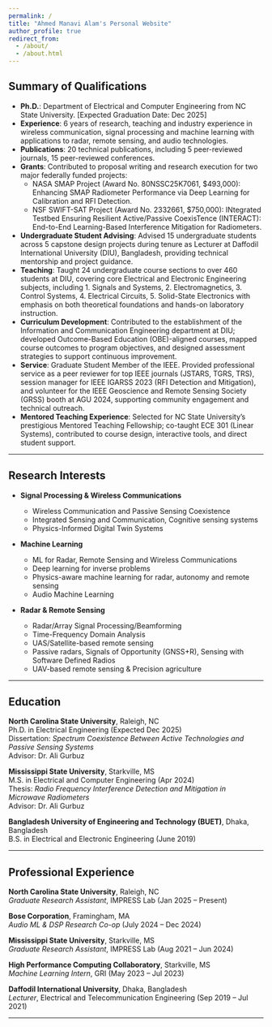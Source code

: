```yaml
---
permalink: /
title: "Ahmed Manavi Alam's Personal Website"
author_profile: true
redirect_from: 
  - /about/
  - /about.html
---
```


## Summary of Qualifications

- **Ph.D.**: Department of Electrical and Computer Engineering from NC State University. [Expected Graduation Date: Dec 2025]  
- **Experience**: 6 years of research, teaching and industry experience in wireless communication, signal processing and machine learning with applications to radar, remote sensing, and audio technologies.  
- **Publications**: 20 technical publications, including 5 peer-reviewed journals, 15 peer-reviewed conferences.  
- **Grants**: Contributed to proposal writing and research execution for two major federally funded projects:  
  - NASA SMAP Project (Award No. 80NSSC25K7061, $493,000): Enhancing SMAP Radiometer Performance via Deep Learning for Calibration and RFI Detection.  
  - NSF SWIFT-SAT Project (Award No. 2332661, $750,000): INtegrated Testbed Ensuring Resilient Active/Passive CoexisTence (INTERACT): End-to-End Learning-Based Interference Mitigation for Radiometers.  
- **Undergraduate Student Advising**: Advised 15 undergraduate students across 5 capstone design projects during tenure as Lecturer at Daffodil International University (DIU), Bangladesh, providing technical mentorship and project guidance.  
- **Teaching**: Taught 24 undergraduate course sections to over 460 students at DIU, covering core Electrical and Electronic Engineering subjects, including  1. Signals and Systems,  2. Electromagnetics,  3. Control Systems,  4. Electrical Circuits,  5. Solid-State Electronics with emphasis on both theoretical foundations and hands-on laboratory instruction.  
- **Curriculum Development**: Contributed to the establishment of the Information and Communication Engineering department at DIU; developed Outcome-Based Education (OBE)-aligned courses, mapped course outcomes to program objectives, and designed assessment strategies to support continuous improvement.  
- **Service**: Graduate Student Member of the IEEE. Provided professional service as a peer reviewer for top IEEE journals (JSTARS, TGRS, TRS), session manager for IEEE IGARSS 2023 (RFI Detection and Mitigation), and volunteer for the IEEE Geoscience and Remote Sensing Society (GRSS) booth at AGU 2024, supporting community engagement and technical outreach.  
- **Mentored Teaching Experience**: Selected for NC State University’s prestigious Mentored Teaching Fellowship; co-taught ECE 301 (Linear Systems), contributed to course design, interactive tools, and direct student support.  


---

## Research Interests

- **Signal Processing & Wireless Communications**  
  - Wireless Communication and Passive Sensing Coexistence  
  - Integrated Sensing and Communication, Cognitive sensing systems  
  - Physics-Informed Digital Twin Systems  

- **Machine Learning**  
  - ML for Radar, Remote Sensing and Wireless Communications  
  - Deep learning for inverse problems  
  - Physics-aware machine learning for radar, autonomy and remote sensing  
  - Audio Machine Learning  

- **Radar & Remote Sensing**  
  - Radar/Array Signal Processing/Beamforming  
  - Time-Frequency Domain Analysis  
  - UAS/Satellite-based remote sensing  
  - Passive radars, Signals of Opportunity (GNSS+R), Sensing with Software Defined Radios  
  - UAV-based remote sensing & Precision agriculture  


---

## Education

**North Carolina State University**, Raleigh, NC  
Ph.D. in Electrical Engineering (Expected Dec 2025)  
Dissertation: *Spectrum Coexistence Between Active Technologies and Passive Sensing Systems*  
Advisor: Dr. Ali Gurbuz

**Mississippi State University**, Starkville, MS  
M.S. in Electrical and Computer Engineering (Apr 2024)  
Thesis: *Radio Frequency Interference Detection and Mitigation in Microwave Radiometers*  
Advisor: Dr. Ali Gurbuz

**Bangladesh University of Engineering and Technology (BUET)**, Dhaka, Bangladesh  
B.S. in Electrical and Electronic Engineering (June 2019)

---

## Professional Experience

**North Carolina State University**, Raleigh, NC  
*Graduate Research Assistant*, IMPRESS Lab (Jan 2025 – Present)

**Bose Corporation**, Framingham, MA  
*Audio ML & DSP Research Co-op* (July 2024 – Dec 2024)

**Mississippi State University**, Starkville, MS  
*Graduate Research Assistant*, IMPRESS Lab (Aug 2021 – Jun 2024)

**High Performance Computing Collaboratory**, Starkville, MS  
*Machine Learning Intern*, GRI (May 2023 – Jul 2023)

**Daffodil International University**, Dhaka, Bangladesh  
*Lecturer*, Electrical and Telecommunication Engineering (Sep 2019 – Jul 2021)

---
